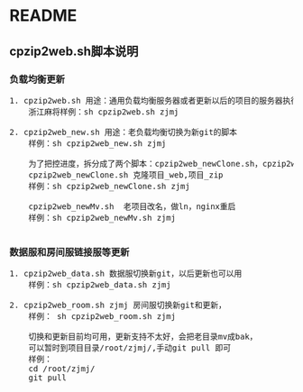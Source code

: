 # README

## cpzip2web.sh脚本说明
### 负载均衡更新
<pre>
1. cpzip2web.sh 用途：通用负载均衡服务器或者更新以后的项目的服务器执行的脚本
    浙江麻将样例：sh cpzip2web.sh zjmj

2. cpzip2web_new.sh 用途：老负载均衡切换为新git的脚本
    样例：sh cpzip2web_new.sh zjmj
    
    为了把控进度，拆分成了两个脚本：cpzip2web_newClone.sh，cpzip2web_newMv.sh
    cpzip2web_newClone.sh 克隆项目_web,项目_zip
    样例：sh cpzip2web_newClone.sh zjmj
    
    cpzip2web_newMv.sh  老项目改名，做ln，nginx重启
    样例：sh cpzip2web_newMv.sh zjmj
 
</pre>


### 数据服和房间服链接服等更新
<pre>
1. cpzip2web_data.sh 数据服切换新git，以后更新也可以用
    样例：sh cpzip2web_data.sh zjmj

2. cpzip2web_room.sh zjmj 房间服切换新git和更新，
    样例： sh cpzip2web_room.sh zjmj
    
    切换和更新目前均可用，更新支持不太好，会把老目录mv成bak，
    可以暂时到项目目录/root/zjmj/,手动git pull 即可
    样例：
    cd /root/zjmj/
    git pull

</pre>




